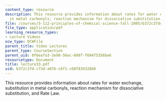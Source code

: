 ```yaml
---
content_type: resource
description: This resource provides information about rates for water exchange, substitution
  in metal carbonyls, reaction mechanism for dissociative substitution, and Rate Law.
file: /courses/5-112-principles-of-chemical-science-fall-2005/b372c37dc73da07bc6f1c68f839328b0_lecture33.pdf
file_type: application/pdf
learning_resource_types:
- Lecture Videos
ocw_type: OCWFile
parent_title: Video Lectures
parent_type: CourseSection
parent_uid: 0f6eafa3-3e90-56ec-6097-f69475356be6
resourcetype: Document
title: lecture33.pdf
uid: b372c37d-c73d-a07b-c6f1-c68f839328b0
---
```

This resource provides information about rates for water exchange, substitution in metal carbonyls, reaction mechanism for dissociative substitution, and Rate Law.

